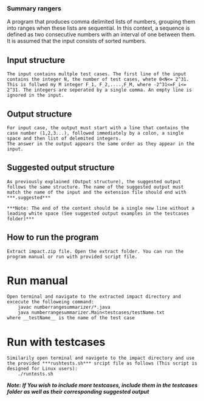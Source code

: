 ### Summary rangers
A program that produces comma delimited lists of numbers, grouping them into ranges when these lists are sequential.
In this context, a sequence is defined as two consecutive numbers with an interval of one between them. It is assumed that the input consists of sorted numbers.

## Input structure
    The input contains multple test cases. The first line of the input contains the integer N, the number of test cases, whete 0<N<= 2^31.
    This is follwed my M integer F_1, F_2,....,F_M, where -2^31<=F_i<= 2^31. The integers are seperated by a single comma. An empty line is ignored in the input.
    

## Output structure
    For input case, the output must start with a line that contains the case number (1,2,3...), followed immediately by a colon, a single space and then list of delemited integers.
    The answer in the output appears the same order as they appear in the input.

## Suggested output structure
    
    As previously explained (Output structure), the suggested output follows the same structure. The name of the suggested output must match the name of the input and the extension file should end with ***.suggested***

    ***Note: The end of the content should be a single new line without a leading white space (See suggested output examples in the testcases folder)***

## How to run the program
    Extract impact.zip file. Open the extract folder. You can run the program manual or run with provided script file.

# Run manual
    Open terminal and navigate to the extracted impact directory and excecute the followeing command:
        javac numberrangesummarizer/*.java 
        java numberrangesummarizer.Main<testcases/testName.txt
    where __testName__ is the name of the test case

# Run with testcases
    Similarily open terminal and navigete to the impact directory and use the provided ***rushtests.sh*** srcipt file as follows (This script is designed for Linux users):
        ./runtests.sh

***Note: If You wish to include more testcases, include them in the testcases folder as well as their corresponding suggested output***
    

